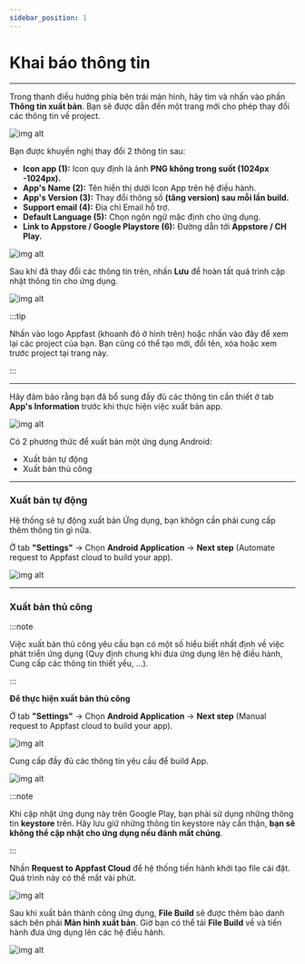 ```yaml
---
sidebar_position: 1
---
```

# Khai báo thông tin
---

Trong thanh điều hướng phía bên trái màn hình, hãy tìm và nhấn vào phần **Thông tin xuất bản**. Bạn sẽ được dẫn đến một trang mới cho phép thay đổi các thông tin về project.

![img alt](/img/create-app/configs/200514-thay-doi-cai-dat-project-01.jpeg)

Bạn được khuyến nghị thay đổi 2 thông tin sau:
- **Icon app (1):** Icon quy định là ảnh **PNG không trong suốt (1024px -1024px).**
- **App's Name (2):** Tên hiển thị dưới Icon App trên hệ điều hành.
- **App's Version (3):** Thay đổi thông số **(tăng version) sau mỗi lần build.**
- **Support email (4):** Địa chỉ Email hỗ trợ.
- **Default Language (5):** Chọn ngôn ngữ mặc định cho ứng dụng.
- **Link to Appstore / Google Playstore (6):** Đường dẫn tới **Appstore / CH Play.**

![img alt](/img/create-app/configs/200514-thay-doi-cai-dat-project-02.jpeg)

Sau khi đã thay đổi các thông tin trên, nhấn **Lưu** để hoàn tất quá trình cập nhật thông tin cho ứng dụng.

![img alt](/img/create-app/configs/200514-thay-doi-cai-dat-project-03.jpeg)

:::tip

Nhấn vào logo Appfast (khoanh đỏ ở hình trên) hoặc nhấn vào đây để xem lại các project của bạn. Bạn cũng có thể tạo mới, đổi tên, xóa hoặc xem trước project tại trang này.

:::

---
Hãy đảm bảo rằng bạn đã bổ sung đầy đủ các thông tin cần thiết ở tab **App's Information** trước khi thực hiện việc xuất bản app.

![img alt](/img/publish-app/Android/android1.jpg)

Có 2 phương thức để xuất bản một ứng dụng Android:

- Xuất bản tự động
- Xuất bản thủ công

---
### Xuất bản tự động
Hệ thống sẽ tự động xuất bản Ứng dụng, bạn khôgn cần phải cung cấp thêm thông tin gì nữa.

Ở tab **"Settings"** -> Chọn **Android Application** -> **Next step** (Automate request to Appfast cloud to build your app).

![img alt](/img/publish-app/Android/android2.jpg)

---

### Xuất bản thủ công

:::note

Việc xuất bản thủ công yêu cầu bạn có một số hiểu biết nhất định về việc phát triển ứng dụng (Quy định chung khi đưa ứng dụng lên hệ điều hành, Cung cấp các thông tin thiết yếu, ...).

:::

**Để thực hiện xuất bản thủ công**

Ở tab **"Settings"** -> Chọn **Android Application** -> **Next step** (Manual request to Appfast cloud to build your app).


![img alt](/img/publish-app/Android/android3.jpg)

Cung cấp đầy đủ các thông tin yêu cầu để build App.

![img alt](/img/publish-app/Android/android4.jpg)


:::note

Khi cập nhật ứng dụng này trên Google Play, bạn phải sử dụng những thông tin **keystore** trên.
Hãy lưu giữ những thông tin keystore này cẩn thận, **bạn sẽ không thể cập nhật cho ứng dụng nếu đánh mất chúng**.

:::

Nhấn **Request to Appfast Cloud** để hệ thống tiến hành khởi tạo file cài đặt. Quá trình này có thể mất vài phút.

![img alt](/img/publish-app/Android/android5.jpg)

Sau khi xuất bản thành công ứng dụng, **File Build** sẽ được thêm bào danh sách bên phải **Màn hình xuất bản**. Giờ bạn có thể tải **File Build** về và tiến hành đưa ứng dụng lên các hệ điều hành.

![img alt](/img/publish-app/Android/android6.jpg)
